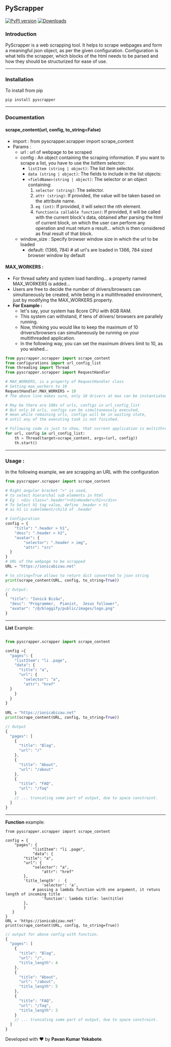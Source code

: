 ## PyScrapper
[![PyPI version](https://badge.fury.io/py/pyscrapper@2x.png)](https://badge.fury.io/py/pyscrapper)
[![Downloads](https://pepy.tech/badge/pyscrapper)](https://pepy.tech/project/pyscrapper)
### Introduction
PyScrapper is a web scrapping tool. It helps to scrape webpages and form a meaningful json object, as per the given configuration. Configuration is what tells the scrapper, which blocks of the html needs to be parsed and how they should be structurized for ease of use.	

---
### Installation
 To install from pip
```
pip install pyscrapper
```

---
### Documentation
####  **scrape_content(url, config, to_string=False)**
- import : from pyscrapper.scrapper import scrape_content
- Params : 
	- url : url of webpage to be scraped
	- config : An object containing the scraping information. If you want to scrape a list, you have to use the listItem selector:
		- `listItem (string | object)`: The list item selector.
		- `data (string | object)`: The fields to include in the list objects:
		 -  `<fieldName>(string | object)`: The selector or an object containing:
			 1. `selector (string)`: The selector.
			 2. `attr (string)`: If provided, the value will be taken based on the attribute name.
			 3. `eq (int)`: If provided, it will select the nth element.
			 4. `function(a callable function)`: If provided, it will be called with the current block's data, obtained after parsing the html of current block, on which the user can perform any operation and must return a result... which is then considered as final result of that block.
    - window_size : Specify browser window size in which the url to be loaded
        - default: (1366, 784) # all url's are loaded in 1366, 784 sized browser window by default
#### **MAX_WORKERS :**
 - For thread safety and system load handling... a property named MAX_WORKERS is added...
 - Users are free to decide the number of drivers/browsers can simultaneously be created, while being in a multithreaded environment, just by modifying the MAX_WORKERS property.
 - **For Example :** 
 	- let's say, your system has 8core CPU with 8GB RAM. 
  	- This system can withstand, if tens of drivers/ browsers are parallely running. 
  	- Now, thinking you would like to keep the maximum of 10 drivers/browsers can simultaneously be running on your multithreaded application.
	- In the following way, you can set the maximum drivers limit to 10, as you wished...
```python
from pyscrapper.scrapper import scrape_content
from configurations import url_config_list
from threading import Thread
from pyscrapper.scrapper import RequestHandler

# MAX_WORKERS, is a property of RequestHandler class
# Setting max_workers to 10
RequestHandler.MAX_WORKERS = 10
# The above line makes sure, only 10 drivers at max can be instantiated at once.

# May be there are 100s of urls, configs in url_config_list
# But only 10 urls, configs can be simultaneously executed,
# mean while remaining urls, configs will be in waiting state,
# until any of the executing task is not finished.

# Following code is just to show, that current application is multithreaded
for url, config in url_config_list:
	th = Thread(target=scrape_content, args=(url, config))
	th.start()

```
 ----
 ### Usage : 

In the following example, we are scrapping an URL with the configuration
```python
from pyscrapper.scrapper import scrape_content

# Right angular bracket ">" is used,
# to select hierarchal sub elements in html
# Eg : <div class=".header"><h1>Header</h1></div>
# To Select h1 tag value, define .header > h1 
# as h1 is subelement/child of .header

# Configuration
config = {  
    "title": ".header > h1",  
    "desc": ".header > h2",  
    "avatar": {  
        "selector": ".header > img",  
        "attr": "src"  
  }  
}  
# URL of the webpage to be scrapped
URL = "https://ionicabizau.net"  

# to_string=True allows to return dict converted to json string 
print(scrape_content(URL, config, to_string=True))
```
```javascript
// Output: 
{
  "title": "Ionică Bizău",
  "desc": "Programmer,  Pianist,  Jesus follower",
  "avatar": "/@/bloggify/public/images/logo.png"
}
```
---
**List** Example: 
```python

from pyscrapper.scrapper import scrape_content

config ={  
  "pages": {  
    "listItem": "li .page",  
    "data": {  
      "title": "a",  
      "url": {  
        "selector": "a",  
        "attr": "href"  
  }  
    }  
  }  
}  
  
URL = "https://ionicabizau.net"  
print(scrape_content(URL, config, to_string=True))
```
```javascript
// Output
{
  "pages": [
    {
      "title": "Blog",
      "url": "/"
    },
    {
      "title": "About",
      "url": "/about"
    },
    {
      "title": "FAQ",
      "url": "/faq"
    }
    // ... truncating some part of output, due to space constraint.
  ]
}
```
---

**Function** example:
```python3
from pyscrapper.scrapper import scrape_content

config = {
	"pages": {
    	    "listItem": "li .page",
    	    "data": {
		"title": "a",
		"url": {
		    "selector": "a",
	    	    "attr": "href"
		},
		'title_length' :  { 
	    	    'selector': 'a',
		    # passing a lambda function with one argument, it retuns length of incoming title
	    	    'function': lambda title: len(title) 
	    },
    	}
   }
}
URL = 'https://ionicabizau.net'
print(scrape_content(URL, config, to_string=True))

```
```javascript
// output for above config with function.
{
  "pages": [
    {
      "title": "Blog",
      "url": "/",
      "title_length": 4
    },
    {
      "title": "About",
      "url": "/about",
      "title_length": 5
    },
    {
      "title": "FAQ",
      "url": "/faq",
      "title_length": 3
    }
    // ... truncating some part of output, due to space constraint.
  ]
}
```
Developed with :heart: by  <b>Pavan Kumar Yekabote</b>.
